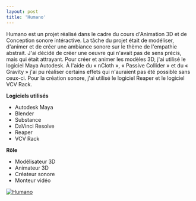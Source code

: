 ```yaml
---
layout: post
title: 'Humano'
---
```

Humano est un projet réalisé dans le cadre du cours d'Animation 3D et de Conception sonore intéractive. La tâche du projet était de modéliser, d'animer et de créer une ambiance sonore sur le thème de l'empathie abstrait. J'ai décidé de créer une oeuvre qui n'avait pas de sens précis, mais qui était attrayant. Pour créer et animer les modèles 3D, j'ai utilisé le logiciel Maya Autodesk. À l'aide du « nCloth », « Passive Collider » et du « Gravity » j'ai pu réaliser certains effets qui n'auraient pas été possible sans ceux-ci. Pour la création sonore, j'ai utilisé le logiciel Reaper et le logiciel VCV Rack.

**Logiciels utilisés**
- Autodesk Maya
- Blender
- Substance
- DaVinci Resolve
- Reaper
- VCV Rack

**Rôle**
- Modélisateur 3D
- Animateur 3D
- Créateur sonore
- Monteur vidéo

[![Humano](projects/proj-1/thumbnail.png)](https://youtu.be/NXQ7xD3HRzs)
